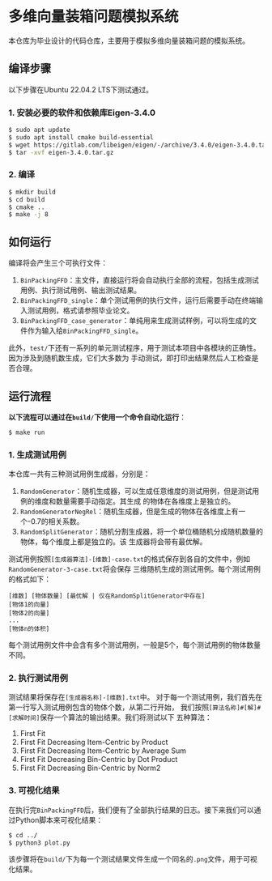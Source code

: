 # 多维向量装箱问题模拟系统

本仓库为毕业设计的代码仓库，主要用于模拟多维向量装箱问题的模拟系统。

## 编译步骤

以下步骤在Ubuntu 22.04.2 LTS下测试通过。

### 1. 安装必要的软件和依赖库Eigen-3.4.0

```bash
$ sudo apt update
$ sudo apt install cmake build-essential
$ wget https://gitlab.com/libeigen/eigen/-/archive/3.4.0/eigen-3.4.0.tar.gz
$ tar -xvf eigen-3.4.0.tar.gz
```

### 2. 编译

```bash
$ mkdir build
$ cd build
$ cmake ..
$ make -j 8
```

## 如何运行

编译将会产生三个可执行文件：

1. `BinPackingFFD`：主文件，直接运行将会自动执行全部的流程，包括生成测试用例、执行测试用例、输出测试结果。
2. `BinPackingFFD_single`：单个测试用例的执行文件，运行后需要手动在终端输入测试用例，格式请参照毕业论文。
3. `BinPackingFFD_case_generator`：单纯用来生成测试样例，可以将生成的文件作为输入给`BinPackingFFD_single`。

此外，`test/`下还有一系列的单元测试程序，用于测试本项目中各模块的正确性。因为涉及到随机数生成，它们大多数为
手动测试，即打印出结果然后人工检查是否合理。

## 运行流程

**以下流程可以通过在`build/`下使用一个命令自动化运行**：
  
```bash
$ make run
```

### 1. 生成测试用例

本仓库一共有三种测试用例生成器，分别是：
1. `RandomGenerator`：随机生成器，可以生成任意维度的测试用例，但是测试用例的维度和数量需要手动指定。其生成
的物体在各维度上是独立的。
2. `RandomGeneratorNegRel`：随机生成器，但是生成的物体在各维度上有一个-0.7的相关系数。
3. `RandomSplitGenerator`：随机分割生成器，将一个单位桶随机分成随机数量的物体，每个维度上都是独立的。该
生成器将会带有最优解。

测试用例按照`[生成器算法]-[维数]-case.txt`的格式保存到各自的文件中，例如`RandomGenerator-3-case.txt`将会保存
三维随机生成的测试用例。每个测试用例的格式如下：
  
  ```
  [维数] [物体数量] [最优解 | 仅在RandomSplitGenerator中存在]
  [物体1的向量]
  [物体2的向量]
  ...
  [物体n的体积]
  ```

每个测试用例文件中会含有多个测试用例，一般是5个，每个测试用例的物体数量不同。

### 2. 执行测试用例

测试结果将保存在`[生成器名称]-[维数].txt`中。
对于每一个测试用例，我们首先在第一行写入测试用例包含的物体个数，从第二行开始，
我们按照`[算法名称]#[解]#[求解时间]`保存一个算法的输出结果。我们将测试以下
五种算法：

1. First Fit
2. First Fit Decreasing Item-Centric by Product
3. First Fit Decreasing Item-Centric by Average Sum
4. First Fit Decreasing Bin-Centric by Dot Product
5. First Fit Decreasing Bin-Centric by Norm2

### 3. 可视化结果

在执行完`BinPackingFFD`后，我们便有了全部执行结果的日志。接下来我们可以通过Python脚本来可视化结果：

```bash
$ cd ../
$ python3 plot.py
```

该步骤将在`build/`下为每一个测试结果文件生成一个同名的`.png`文件，用于可视化结果。
